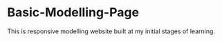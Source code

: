# Basic-Modelling-Page
This is responsive modelling website built at my initial stages of learning.
